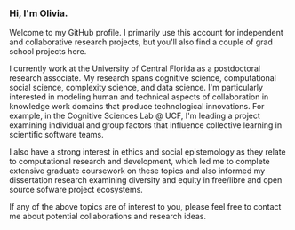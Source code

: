 ### Hi, I'm Olivia. 

Welcome to my GitHub profile. I primarily use this account for independent and collaborative research projects, but you'll also find a couple of grad school projects here. 

I currently work at the University of Central Florida as a postdoctoral research associate. My research spans cognitive science, computational social science, complexity science, and data science. I'm particularly interested in modeling human and technical aspects of collaboration in knowledge work domains that produce technological innovations. For example, in the Cognitive Sciences Lab @ UCF, I'm leading a project examining individual and group factors that influence collective learning in scientific software teams. 

I also have a strong interest in ethics and social epistemology as they relate to computational research and development, which led me to complete extensive graduate coursework on these topics and also informed my dissertation research examining diversity and equity in free/libre and open source sofware project ecosystems. 

If any of the above topics are of interest to you, please feel free to contact me about potential collaborations and research ideas.

<!--
**small0live/small0live** is a ✨ _special_ ✨ repository because its `README.md` (this file) appears on your GitHub profile.

Here are some ideas to get you started:

- 🔭 I’m currently working on ...
- 🌱 I’m currently learning ...
- 👯 I’m looking to collaborate on ...
- 🤔 I’m looking for help with ...
- 💬 Ask me about ...
- 📫 How to reach me: ...
- 😄 Pronouns: ...
- ⚡ Fun fact: ...
-->
